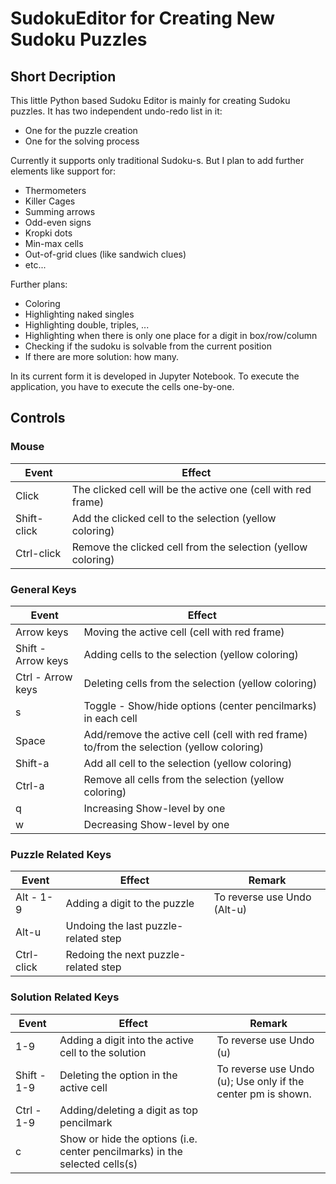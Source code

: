 # SudokuEditor for Creating New Sudoku Puzzles

## Short Decription

This little Python based Sudoku Editor is mainly for creating Sudoku puzzles. It has two independent undo-redo list in it:
* One for the puzzle creation
* One for the solving process

Currently it supports only traditional Sudoku-s. But I plan to add further elements like support for:
* Thermometers
* Killer Cages
* Summing arrows
* Odd-even signs
* Kropki dots
* Min-max cells
* Out-of-grid clues (like sandwich clues)
* etc...

Further plans:
* Coloring
* Highlighting naked singles
* Highlighting double, triples, ...
* Highlighting when there is only one place for a digit in box/row/column
* Checking if the sudoku is solvable from the current position
 * If there are more solution: how many.

In its current form it is developed in Jupyter Notebook. To execute the application, you have to execute the cells one-by-one.

## Controls

### Mouse

| Event         | Effect      |
| ------------- |-------------| 
| Click         | The clicked cell will be the active one (cell with red frame) | 
| Shift-click   | Add the clicked cell to the selection (yellow coloring) | 
| Ctrl-click    | Remove the clicked cell from the selection (yellow coloring)  | 


### General Keys

| Event                | Effect      |
| -------------------  |-------------| 
| Arrow keys           | Moving the active cell (cell with red frame) | 
| Shift - Arrow keys   | Adding cells to the selection (yellow coloring) | 
| Ctrl - Arrow keys    | Deleting cells from the selection (yellow coloring) | 
| s                    | Toggle - Show/hide options (center pencilmarks) in each cell | 
| Space                | Add/remove the active cell (cell with red frame) to/from the selection (yellow coloring) | 
| Shift-a              | Add all cell to the selection (yellow coloring) | 
| Ctrl-a               | Remove all cells from the selection (yellow coloring) | 
| q                    | Increasing Show-level by one |
| w                    | Decreasing Show-level by one |

### Puzzle Related Keys

| Event         | Effect      | Remark |
| ------------- |-------------|--------| 
| Alt - 1-9     | Adding a digit to the puzzle        | To reverse use Undo (Alt-u) |
| Alt-u         | Undoing the last puzzle-related step | |
| Ctrl-click    | Redoing the next puzzle-related step  | |

### Solution Related Keys

| Event              | Effect      | Remark |
|--------------------|-------------|--------|
| 1-9                | Adding a digit into the active cell to the solution | To reverse use Undo (u) |
| Shift - 1-9        | Deleting the option in the active cell   | To reverse use Undo (u); Use only if the center pm is shown. |
| Ctrl - 1-9         | Adding/deleting a digit as top pencilmark | |
| c                  | Show or hide the options (i.e. center pencilmarks) in the selected cells(s) | | 

